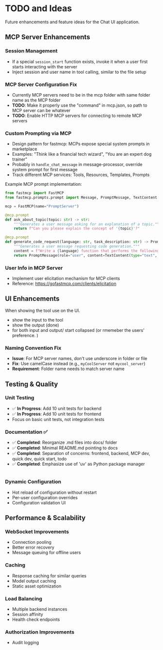 # TODO and Ideas

Future enhancements and feature ideas for the Chat UI application.

## MCP Server Enhancements

### Session Management
- If a special `session_start` function exists, invoke it when a user first starts interacting with the server
- Inject session and user name in tool calling, similar to the file setup

### MCP Server Configuration Fix
- Currently MCP servers need to be in the mcp folder with same folder name as the MCP folder
- **TODO**: Make it properly use the "command" in mcp.json, so path to MCP server can be whatever
- **TODO**: Enable HTTP MCP servers for connecting to remote MCP servers

### Custom Prompting via MCP
- Design pattern for fastmcp: MCPs expose special system prompts in marketplace
- Examples: "Think like a financial tech wizard", "You are an expert dog trainer"
- Probably in `handle_chat_message` in message-processor, override system prompt for first message
- Track different MCP services: Tools, Resources, Templates, Prompts

Example MCP prompt implementation:
```python
from fastmcp import FastMCP
from fastmcp.prompts.prompt import Message, PromptMessage, TextContent

mcp = FastMCP(name="PromptServer")

@mcp.prompt
def ask_about_topic(topic: str) -> str:
    """Generates a user message asking for an explanation of a topic."""
    return f"Can you please explain the concept of '{topic}'?"

@mcp.prompt
def generate_code_request(language: str, task_description: str) -> PromptMessage:
    """Generates a user message requesting code generation."""
    content = f"Write a {language} function that performs the following task: {task_description}"
    return PromptMessage(role="user", content=TextContent(type="text", text=content))
```

### User Info in MCP Server
- Implement user elicitation mechanism for MCP clients
- Reference: https://gofastmcp.com/clients/elicitation

## UI Enhancements

When showing the tool use on the UI. 
* show the input to the tool
* show the output  (done)
* for both input and output/ start collapsed (or rmemeber the users' preference. )

### Naming Convention Fix
- **Issue**: For MCP server names, don't use underscore in folder or file
- **Fix**: Use camelCase instead (e.g., `myCoolServer` not `mycool_server`)
- **Requirement**: Folder name needs to match server name

## Testing & Quality

### Unit Testing
- ✅ **In Progress**: Add 10 unit tests for backend
- ✅ **In Progress**: Add 10 unit tests for frontend
- Focus on basic unit tests, not integration tests

### Documentation ✅
- ✅ **Completed**: Reorganize .md files into docs/ folder
- ✅ **Completed**: Minimal README.md pointing to docs
- ✅ **Completed**: Separation of concerns: frontend, backend, MCP dev, quick dev, quick start, todo
- ✅ **Completed**: Emphasize use of 'uv' as Python package manager

#

### Dynamic Configuration
- Hot reload of configuration without restart
- Per-user configuration overrides
- Configuration validation UI



## Performance & Scalability

### WebSocket Improvements
- Connection pooling
- Better error recovery
- Message queuing for offline users

### Caching
- Response caching for similar queries
- Model output caching
- Static asset optimization

### Load Balancing
- Multiple backend instances
- Session affinity
- Health check endpoints


### Authorization Improvements

- Audit logging

